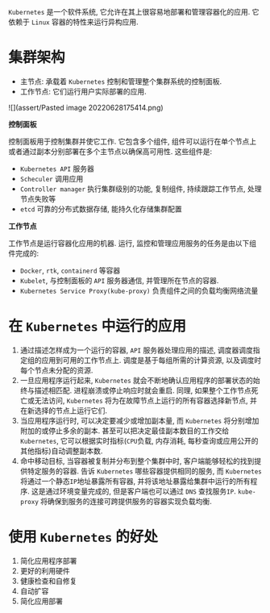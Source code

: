 `Kubernetes` 是一个软件系统, 它允许在其上很容易地部署和管理容器化的应用. 它依赖于 `Linux` 容器的特性来运行异构应用.

# 集群架构

* 主节点: 承载着 `Kubernetes` 控制和管理整个集群系统的控制面板.
* 工作节点: 它们运行用户实际部署的应用.

![](assert/Pasted image 20220628175414.png)

**控制面板**

控制面板用于控制集群并使它工作. 它包含多个组件, 组件可以运行在单个节点上或者通过副本分别部署在多个主节点以确保高可用性. 这些组件是:

* `Kubernetes API` 服务器
* `Scheculer` 调用应用
* `Controller manager` 执行集群级别的功能, 复制组件, 持续跟踪工作节点, 处理节点失败等
* `etcd` 可靠的分布式数据存储, 能持久化存储集群配置

**工作节点**

工作节点是运行容器化应用的机器. 运行, 监控和管理应用服务的任务是由以下组件完成的:

* `Docker`, `rtk`, `containerd` 等容器
* `Kubelet`, 与控制面板的 `API` 服务器通信, 并管理所在节点的容器.
* `Kubernetes Service Proxy(kube-proxy)` 负责组件之间的负载均衡网络流量

# 在 `Kubernetes` 中运行的应用

1. 通过描述怎样成为一个运行的容器,  `API` 服务器处理应用的描述, 调度器调度指定组的应用到可用的工作节点上. 调度是基于每组所需的计算资源, 以及调度时每个节点未分配的资源.
2. 一旦应用程序运行起来, `Kubernetes` 就会不断地确认应用程序的部署状态的始终与描述相匹配. 进程崩溃或停止响应时就会重启. 同理, 如果整个工作节点死亡或无法访问, `Kubernetes` 将为在故障节点上运行的所有容器选择新节点, 并在新选择的节点上运行它们.
3. 当应用程序运行时, 可以决定要减少或增加副本量, 而 `Kubernetes` 将分别增加附加的或停止多余的副本. 甚至可以把决定最佳副本数目的工作交给 `Kubernetes`, 它可以根据实时指标(`CPU`负载, 内存消耗, 每秒查询或应用公开的其他指标)自动调整副本数.
4. 命中移动目标, 当容器被复制并分布到整个集群中时, 客户端能够轻松的找到提供特定服务的容器. 告诉 `Kubernetes` 哪些容器提供相同的服务, 而 `Kubernetes` 将通过一个静态`IP`地址暴露所有容器, 并将该地址暴露给集群中运行的所有程序. 这是通过环境变量完成的, 但是客户端也可以通过 `DNS` 查找服务`IP`. `kube-proxy` 将确保到服务的连接可跨提供服务的容器实现负载均衡.

# 使用 `Kubernetes` 的好处

1. 简化应用程序部署
2. 更好的利用硬件
3. 健康检查和自修复
4. 自动扩容
5. 简化应用部署